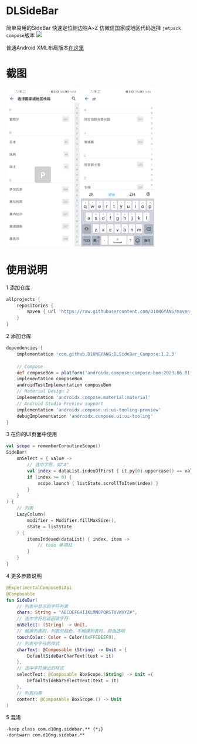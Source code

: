 # DLSideBar
简单易用的SideBar 快速定位侧边栏A~Z 仿微信国家或地区代码选择 `jetpack compose`版本
[![](https://jitpack.io/v/D10NGYANG/DLSideBar_Compose.svg)](https://jitpack.io/#D10NGYANG/DLSideBar_Compose)

普通Android XML布局版本[在这里](https://github.com/D10NGYANG/DL10SideBar)

# 截图
<img src="https://github.com/D10NGYANG/DLSideBar_Compose/blob/master/image/image1.png" width="200"/>
<img src="https://github.com/D10NGYANG/DLSideBar_Compose/blob/master/image/image2.png" width="200"/><br/>

# 使用说明
1 添加仓库
```groovy
allprojects {
    repositories {
        maven { url 'https://raw.githubusercontent.com/D10NGYANG/maven-repo/main/repository'}
    }
}
```
2 添加仓库
```groovy
dependencies {
    implementation 'com.github.D10NGYANG:DLSideBar_Compose:1.2.3'

    // Compose
    def composeBom = platform('androidx.compose:compose-bom:2023.06.01')
    implementation composeBom
    androidTestImplementation composeBom
    // Material Design 2
    implementation 'androidx.compose.material:material'
    // Android Studio Preview support
    implementation 'androidx.compose.ui:ui-tooling-preview'
    debugImplementation 'androidx.compose.ui:ui-tooling'
}
```
3 在你的UI页面中使用
```kotlin
val scope = rememberCoroutineScope()
SideBar(
    onSelect = { value ->
        // 选中字符，如"A"
        val index = dataList.indexOfFirst { it.py[0].uppercase() == value }
        if (index >= 0) {
            scope.launch { listState.scrollToItem(index) }
        }
    }
) {
    // 列表
    LazyColumn(
        modifier = Modifier.fillMaxSize(),
        state = listState
    ) {
        itemsIndexed(dataList) { index, item ->
            // todo 单项UI
        }
    }
}
```
4 更多参数说明

```kotlin
@ExperimentalComposeUiApi
@Composable
fun SideBar(
    // 列表中显示的字符列表
    chars: String = "ABCDEFGHIJKLMNOPQRSTUVWXYZ#",
    // 选中字符后返回该字符
    onSelect: (String) -> Unit,
    // 触摸列表时，列表的颜色，不触摸列表时，颜色透明
    touchColor: Color = Color(0xFFEBEEF0),
    // 列表中字符的样式
    charText: @Composable (String) -> Unit = {
        DefaultSideBarCharText(text = it)
    },
    // 选中字符弹出的样式
    selectText: @Composable BoxScope.(String) -> Unit ={
        DefaultSideBarSelectText(text = it)
    },
    // 列表内容
    content: @Composable BoxScope.() -> Unit
)
```
5 混淆
```properties
-keep class com.d10ng.sidebar.** {*;}
-dontwarn com.d10ng.sidebar.**
```
